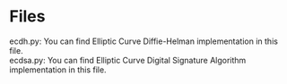 # Files

ecdh.py: You can find Elliptic Curve Diffie-Helman implementation in this file. <br>
ecdsa.py: You can find Elliptic Curve Digital Signature Algorithm implementation in this file.
